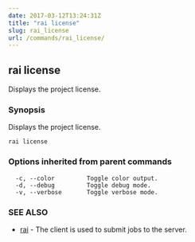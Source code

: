 ```yaml
---
date: 2017-03-12T13:24:31Z
title: "rai license"
slug: rai_license
url: /commands/rai_license/
---
```


## rai license

Displays the project license.

### Synopsis

Displays the project license.

    rai license

### Options inherited from parent commands

      -c, --color         Toggle color output.
      -d, --debug         Toggle debug mode.
      -v, --verbose       Toggle verbose mode.

### SEE ALSO

-   [rai](/commands/rai/)	 - The client is used to submit jobs to the server.
